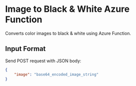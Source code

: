 # Image to Black & White Azure Function

Converts color images to black & white using Azure Function.

## Input Format
Send POST request with JSON body:
```json
{
    "image": "base64_encoded_image_string"
}